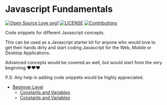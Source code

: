 # Javascript Fundamentals

[![Open Source Love svg1](https://badges.frapsoft.com/os/v1/open-source.svg?v=103)](https://github.com/AdoraNwodo/javascript-fundamentals/)
[![LICENSE](https://img.shields.io/github/license/AdoraNwodo/javascript-fundamentals.svg)](https://github.com/AdoraNwodo/javascript-fundamentals/)
[![Contributions](https://img.shields.io/badge/contributions-welcome-orange.svg)](https://github.com/AdoraNwodo/javascript-fundamentals/network/members)

Code snippets for different Javascript concepts.

This can be used as a Javascript starter kit for anyone who would love to get their hands dirty and start coding Javascript for the Web, Mobile or Desktop Applications.

Advanced concepts would be covered as well, but would start from the very beginning ❤️❤️❤️

P.S: Any help in adding code snippets would be highly appreciated.

   - [Beginner Level](https://github.com/AdoraNwodo/javascript-fundamentals/beginner)
       - [Constants and Variables](https://github.com/AdoraNwodo/javascript-fundamentals/blob/master/beginner/constants-and-variables.js)
       - [Constants and Variables](https://github.com/AdoraNwodo/javascript-fundamentals/blob/master/beginner/constants-and-variables.js)
